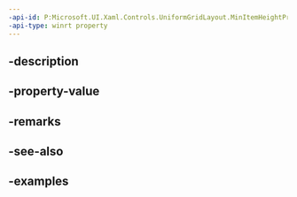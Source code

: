```yaml
---
-api-id: P:Microsoft.UI.Xaml.Controls.UniformGridLayout.MinItemHeightProperty
-api-type: winrt property
---
```


## -description

## -property-value

## -remarks

## -see-also

## -examples


